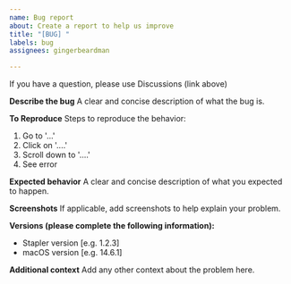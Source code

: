 ```yaml
---
name: Bug report
about: Create a report to help us improve
title: "[BUG] "
labels: bug
assignees: gingerbeardman

---
```


If you have a question, please use Discussions (link above)

**Describe the bug**
A clear and concise description of what the bug is.

**To Reproduce**
Steps to reproduce the behavior:
1. Go to '...'
2. Click on '....'
3. Scroll down to '....'
4. See error

**Expected behavior**
A clear and concise description of what you expected to happen.

**Screenshots**
If applicable, add screenshots to help explain your problem.

**Versions (please complete the following information):**
 - Stapler version [e.g. 1.2.3]
 - macOS version [e.g. 14.6.1]

**Additional context**
Add any other context about the problem here.

